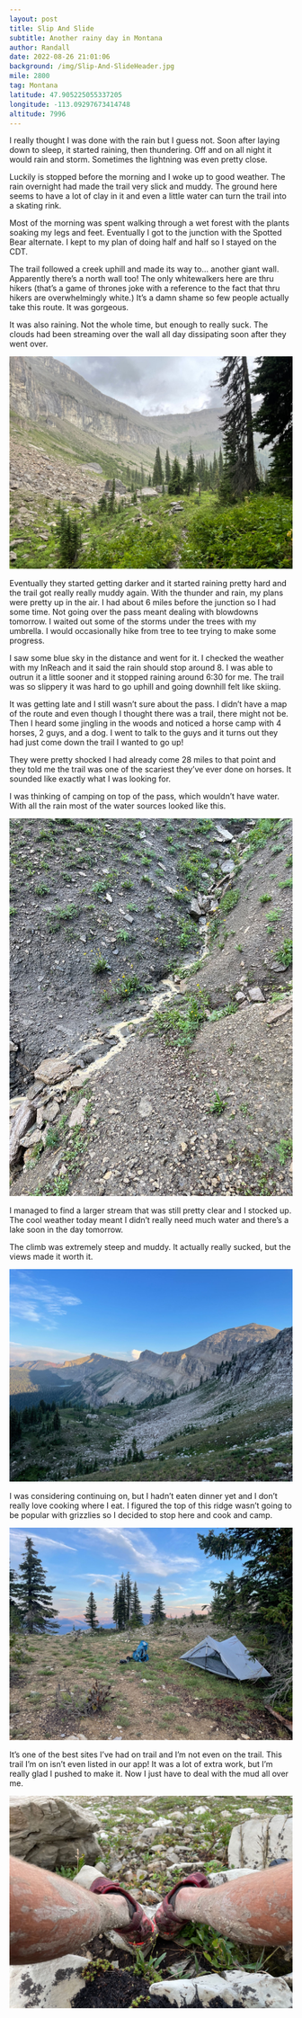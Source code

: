 ```yaml
---
layout: post
title: Slip And Slide
subtitle: Another rainy day in Montana
author: Randall
date: 2022-08-26 21:01:06
background: /img/Slip-And-SlideHeader.jpg
mile: 2800
tag: Montana
latitude: 47.905225055337205
longitude: -113.09297673414748
altitude: 7996
---
```

I really thought I was done with the rain but I guess not. Soon after laying down to sleep, it started raining, then thundering. Off and on all night it would rain and storm. Sometimes the lightning was even pretty close. 

Luckily is stopped before the morning and I woke up to good weather. The rain overnight had made the trail very slick and muddy. The ground here seems to have a lot of clay in it and even a little water can turn the trail into a skating rink.

Most of the morning was spent walking through a wet forest with the plants soaking my legs and feet. Eventually I got to the junction with the Spotted Bear alternate. I kept to my plan of doing half and half so I stayed on the CDT.

The trail followed a creek uphill and made its way to… another giant wall. Apparently there’s a north wall too! The only whitewalkers here are thru hikers (that’s a game of thrones joke with a reference to the fact that thru hikers are overwhelmingly white.) It’s a damn shame so few people actually take this route. It was gorgeous.

It was also raining. Not the whole time, but enough to really suck. The clouds had been streaming over the wall all day dissipating soon after they went over.

<img src="/img/Slip And Slide0.jpg" class="img-fluid">

Eventually they started getting darker and it started raining pretty hard and the trail got really really muddy again. With the thunder and rain, my plans were pretty up in the air. I had about 6 miles before the junction so I had some time. Not going over the pass meant dealing with blowdowns tomorrow. I waited out some of the storms under the trees with my umbrella. I would occasionally hike from tree to tee trying to make some progress.

I saw some blue sky in the distance and went for it. I checked the weather with my InReach and it said the rain should stop around 8. I was able to outrun it a little sooner and it stopped raining around 6:30 for me. The trail was so slippery it was hard to go uphill and going downhill felt like skiing.

It was getting late and I still wasn’t sure about the pass. I didn’t have a map of the route and even though I thought there was a trail, there might not be. Then I heard some jingling in the woods and noticed a horse camp with 4 horses, 2 guys, and a dog. I went to talk to the guys and it turns out they had just come down the trail I wanted to go up!

They were pretty shocked I had already come 28 miles to that point and they told me the trail was one of the scariest they’ve ever done on horses. It sounded like exactly what I was looking for.

I was thinking of camping on top of the pass, which wouldn’t have water. With all the rain most of the water sources looked like this.

<img src="/img/Slip And Slide1.jpg" class="img-fluid">

I managed to find a larger stream that was still pretty clear and I stocked up. The cool weather today meant I didn’t really need much water and there’s a lake soon in the day tomorrow.

The climb was extremely steep and muddy. It actually really sucked, but the views  made it worth it.

<img src="/img/Slip And Slide2.jpg" class="img-fluid">

I was considering continuing on, but I hadn’t eaten dinner yet and I don’t really love cooking where I eat. I figured the top of this ridge wasn’t going to be popular with grizzlies so I decided to stop here and cook and camp.

<img src="/img/Slip And Slide3.jpg" class="img-fluid">

It’s one of the best sites I’ve had on trail and I’m not even on the trail. This trail I’m on isn’t even listed in our app! It was a lot of extra work, but I’m really glad I pushed to make it. Now I just have to deal with the mud all over me.

<img src="/img/Slip And Slide4.jpg" class="img-fluid">
